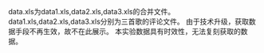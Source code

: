 data.xls为data1.xls,data2.xls,data3.xls的合并文件。
data1.xls,data2.xls,data3.xls分别为三首歌的评论文件。
由于技术升级，获取数据手段不再生效，故不在此展示。
本实验数据具有时效性，无法复刻获取的数据。

